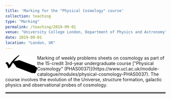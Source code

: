 ```yaml
---
title: 'Marking for the "Physical Cosmology" course'
collection: teaching
type: "Marking"
permalink: /teaching/2019-09-01
venue: "University College London, Department of Physics and Astronomy"
date: 2019-09-01
location: "London, UK"
---
```


<img align="left" src="../images/marking.png" width="100px">
Marking of weekly problems sheets on cosmology as part of the 15-credit 3rd-year undergraduate course ["Physical Cosmology" (PHAS0037)](https://www.ucl.ac.uk/module-catalogue/modules/physical-cosmology-PHAS0037). The course involves the evolution of the Universe, structure formation, galactic physics and observational probes of cosmology.

<hr style="border:2px solid gray">